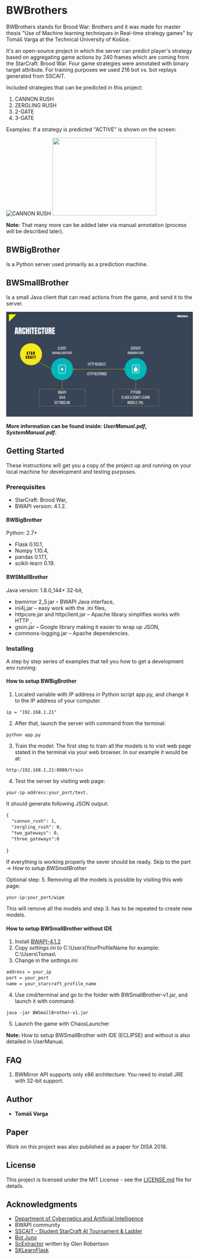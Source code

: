 # BWBrothers

BWBrothers stands for Brood War: Brothers and it was made for master thesis "Use of Machine learning techniques in Real-time strategy games" by Tomáš Varga at the Technical University of Košice.

It's an open-source project in which the server can predict player's strategy based on aggregating game actions by 240 frames which are coming from the StarCraft: Brood War. Four game strategies were annotated with binary target attribute.
For training purposes we used 216 bot vs. bot replays generated from SSCAIT.

Included strategies that can be predicted in this project:
1. CANNON RUSH
2. ZERGLING RUSH
3. 2-GATE
4. 3-GATE

Examples:
If a strategy is predicted "ACTIVE" is shown on the screen:

![CANNON RUSH](https://thumbs.gfycat.com/GoodDiligentCreature-max-1mb.gif)
<img src="https://s1.gifyu.com/images/zergling-rush.gif" width="280px" height="210px" />

**Note:** That many more can be added later via manual annotation (process will be described later).

## BWBigBrother
Is a Python server used primarily as a prediction machine.

## BWSmallBrother
Is a small Java client that can read actions from the game, and send it to the server.


![Architecture](https://github.com/tomasvarga/BWBrothers/blob/master/arch.jpg?raw=true)



**More information can be found inside: *UserManual.pdf*, *SystemManual.pdf*.**

## Getting Started
These instructions will get you a copy of the project up and running on your local machine for development and testing purposes.

### Prerequisites

* StarCraft: Brood War,
* BWAPI version: 4.1.2.

#### BWBigBrother
Python: 2.7+
  * Flask 0.10.1,
  * Numpy 1.10.4,
  * pandas 0.17.1,
  * scikit-learn 0.19.

#### BWSMallBrother
Java version: 1.8.0_144+ 32-bit,
  * bwmirror 2_5.jar – BWAPI Java interface,
  * ini4j.jar – easy work with the .ini files,
  * httpcore.jar and httpclient.jar – Apache library simplifies works with HTTP ,
  * gson.jar – Google library making it easier to wrap up JSON,
  * commons-logging.jar – Apache dependencies.


### Installing

A step by step series of examples that tell you how to get a development env running:

#### How to setup BWBigBrother

1. Located variable with IP address in Python script app.py, and change it to the IP address of your computer.
```
ip = "192.168.1.21"
```

2.  After that, launch the server with command from the terminal:
```
python app.py
```

3. Train the model:
The first step to train all the models is to visit web page stated in the terminal via your web browser.
In our example it would be at:
```
http:/192.168.1.21:8080/train
```

4. Test the server by visiting web page:
```
your-ip-address:your_port/test.
```

It should generate following JSON output:
```
{
  "cannon_rush": 1,
  "zergling_rush": 0,
  "two_gateways": 0,
  "three_gateways":0

}
```
If everything is working properly the sever should be ready.
Skip to the part -> *How to setup BWSmallBrother*

Optional step:
5. Removing all the models is possible by visiting this web page:  
```
your-ip:your_port/wipe
```
This will remove all the models and step 3. has to be repeated to create new models.

#### How to setup BWSmallBrother without IDE

1. Install [BWAPI-4.1.2](https://github.com/bwapi/bwapi/releases/download/v4.1.2/BWAPI_412_Setup.exe)
2. Copy *settings.ini* to C:\Users\YourProfileName for example: C:\Users\Tomas\
3. Change in the *settings.ini*: 
```
address = your_ip
port = your_port
name = your_starcraft_profile_name
```

4. Use cmd/terminal and go to the folder with BWSmallBrother-v1.jar, and launch it with command:
```
java -jar BWSmallBrother-v1.jar
```

5. Launch the game with ChaosLauncher

**Note:** How to setup BWSmallBrother with IDE (ECLIPSE) and without is also detailed in UserManual.


## FAQ
1. BWMirror API supports only x86 architecture:
You need to install JRE with 32-bit support.

## Author

* **Tomáš Varga**


## Paper
Work on this project was also published as a paper for DISA 2018.

## License
This project is licensed under the MIT License - see the [LICENSE.md](LICENSE.md) file for details.

## Acknowledgments

* [Department of Cybernetics and Artificial Intelligence](https://kkui.fei.tuke.sk/info/english)
* BWAPI community
* [SSCAIT - Student StarCraft AI Tournament & Ladder](https://sscaitournament.com)
* [Bot Juno](https://liquipedia.net/starcraft/Juno)
* [ScExtractor](https://github.com/phoglenix/ScExtractor) written by Glen Robertson
* [SKLearnFlask](https://github.com/amirziai/sklearnflask)

